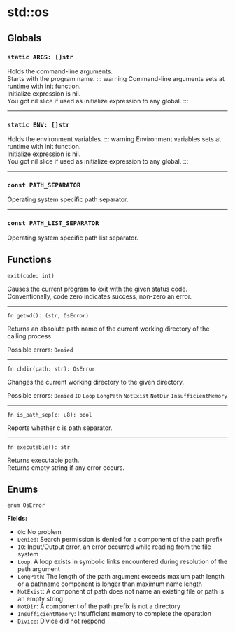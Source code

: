 # std::os
## Globals
### `static ARGS: []str`
Holds the command-line arguments.\
Starts with the program name.
::: warning
Command-line arguments sets at runtime with init function.\
Initialize expression is nil.\
You got nil slice if used as initialize expression to any global.
:::

---

### `static ENV: []str`
Holds the environment variables.
::: warning
Environment variables sets at runtime with init function. \
Initialize expression is nil. \
You got nil slice if used as initialize expression to any global.
:::

---

### `const PATH_SEPARATOR`
Operating system specific path separator.

---

### `const PATH_LIST_SEPARATOR`
Operating system specific path list separator.

## Functions
```
exit(code: int)
```
Causes the current program to exit with the given status code.\
Conventionally, code zero indicates success, non-zero an error.

---

```
fn getwd(): (str, OsError)
```
Returns an absolute path name of the current working directory of the calling process.

Possible errors: `Denied`

---

```
fn chdir(path: str): OsError
```
Changes the current working directory to the given directory.

Possible errors: `Denied` `IO` `Loop` `LongPath` `NotExist` `NotDir` `InsufficientMemory`

---

```
fn is_path_sep(c: u8): bool
```
Reports whether c is path separator.

---

```
fn executable(): str
```
Returns executable path.\
Returns empty string if any error occurs. 

## Enums
`enum OsError`

**Fields:**
- `Ok`: No problem
- `Denied`: Search permission is denied for a component of the path prefix
- `IO`: Input/Output error, an error occurred while reading from the file system
- `Loop`: A loop exists in symbolic links encountered during resolution of the path argument
- `LongPath`: The length of the path argument exceeds maxium path length or a pathname component is longer than maximum name length
- `NotExist`: A component of path does not name an existing file or path is an empty string
- `NotDir`: A component of the path prefix is not a directory
- `InsufficientMemory`: Insufficient memory to complete the operation
- `Divice`: Divice did not respond
